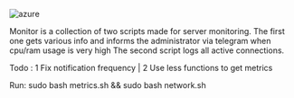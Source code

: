 
![azure](https://github.com/californicating/monitor/assets/96727508/b9fe6a7d-77d6-4b59-bfee-51d94dac0128)

Monitor is a collection of two scripts made for server monitoring.
The first one gets various info and informs the administrator via telegram when cpu/ram usage is very high 
The second script logs all active connections.

Todo :
1 Fix notification frequency | 2 Use less functions to get metrics

Run: 
sudo bash metrics.sh && sudo bash network.sh
